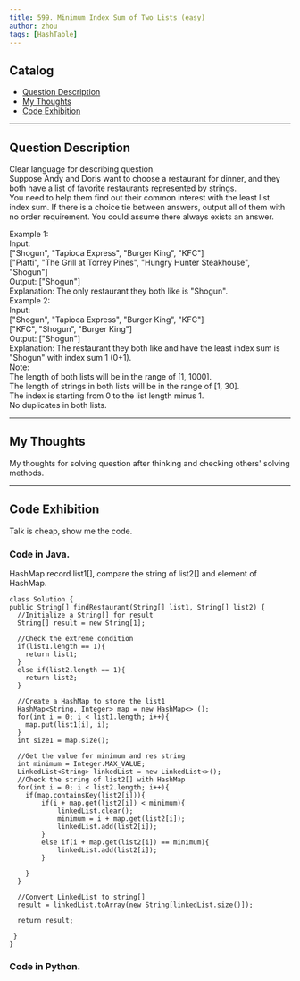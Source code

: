 ```yaml
---
title: 599. Minimum Index Sum of Two Lists (easy)                 
author: zhou      
tags: [HashTable]          
---
```


       

## Catalog  
+ [Question Description](#partI)
+ [My Thoughts](#partII)
+ [Code Exhibition](#partIII)

----------------------------------

## Question Description
Clear language for describing question.    
Suppose Andy and Doris want to choose a restaurant for dinner, and they both have a list of favorite restaurants represented by strings.   
You need to help them find out their common interest with the least list index sum. If there is a choice tie between answers, output all of them with no order requirement. You could assume there always exists an answer.    

Example 1:   
Input:    
["Shogun", "Tapioca Express", "Burger King", "KFC"]    
["Piatti", "The Grill at Torrey Pines", "Hungry Hunter Steakhouse", "Shogun"]    
Output: ["Shogun"]    
Explanation: The only restaurant they both like is "Shogun".    
Example 2:   
Input:   
["Shogun", "Tapioca Express", "Burger King", "KFC"]    
["KFC", "Shogun", "Burger King"]   
Output: ["Shogun"]    
Explanation: The restaurant they both like and have the least index sum is "Shogun" with index sum 1 (0+1).    
Note:    
The length of both lists will be in the range of [1, 1000].    
The length of strings in both lists will be in the range of [1, 30].   
The index is starting from 0 to the list length minus 1.   
No duplicates in both lists.    


----------------------------------

## My Thoughts
My thoughts for solving question after thinking and checking others' solving methods.        








----------------------------------

## Code Exhibition
Talk is cheap, show me the code.    
### Code in Java.     
HashMap record list1[], compare the string of list2[] and element of HashMap.   

    class Solution {
    public String[] findRestaurant(String[] list1, String[] list2) {
      //Initialize a String[] for result
      String[] result = new String[1];
    
      //Check the extreme condition
      if(list1.length == 1){
        return list1;
      }
      else if(list2.length == 1){
        return list2;
      }
    
      //Create a HashMap to store the list1
      HashMap<String, Integer> map = new HashMap<> ();
      for(int i = 0; i < list1.length; i++){
        map.put(list1[i], i);
      }
      int size1 = map.size();
    
      //Get the value for minimum and res string
      int minimum = Integer.MAX_VALUE;
      LinkedList<String> linkedList = new LinkedList<>();
      //Check the string of list2[] with HashMap
      for(int i = 0; i < list2.length; i++){
        if(map.containsKey(list2[i])){
            if(i + map.get(list2[i]) < minimum){
                linkedList.clear();
                minimum = i + map.get(list2[i]);
                linkedList.add(list2[i]);
            }
            else if(i + map.get(list2[i]) == minimum){
                linkedList.add(list2[i]);
            }
            
        }
      }
    
      //Convert LinkedList to string[]
      result = linkedList.toArray(new String[linkedList.size()]);
    
      return result;
    
     }
    }   



### Code in Python.   




